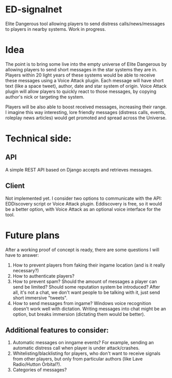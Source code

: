 # ED-signalnet
Elite Dangerous tool allowing players to send distress calls/news/messages to players in nearby systems. Work in progress.

# Idea
The point is to bring some live into the empty universe of Elite Dangerous by allowing players to send short messages in the star systems they are in. Players within 20 light years of these systems would be able to receive these messages using a Voice Attack plugin. Each message will have short text (like a space tweet), author, date and star system of origin. Voice Attack plugin will allow players to quickly react to those messages, by copying author's nick or targeting the system.

Players will be also able to boost received messages, increasing their range. I imagine this way interesting, lore friendly messages (distress calls, events, roleplay news articles) would get promoted and spread across the Universe.

# Technical side:
## API
A simple REST API based on Django accepts and retrieves messages.

## Client
Not implemented yet. I consider two options to communicate with the API: EDDiscovery script or Voice Attack plugin. Eddiscovery is free, so it would be a better option, with Voice Attack as an optional voice interface for the tool.

# Future plans
After a working proof of concept is ready, there are some questions I will have to answer:
1. How to prevent players from faking their ingame location (and is it really necessary?)
2. How to authenticate players?
3. How to prevent spam? Should the amount of messages a player can send be limited? Should some reputation system be introduced? After all, it's not a chat, we don't want people to be talking with it, just send short immersive "tweets".
4. How to send messages from ingame? Windows voice recognition doesn't work well with dictation. Writing messages into chat might be an option, but breaks immersion (dictating them would be better).

## Additional features to consider:
1. Automatic messages on inngame events? For example, sending an automatic distress call when player is under attack/crashes.
2. Whitelisting/blacklisting for players, who don't want to receive signals from other players, but only from particular authors (like Lave Radio/Hutton Orbital?).
3. Categories of messages?
